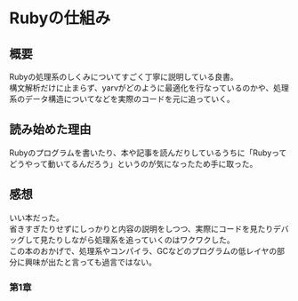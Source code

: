 # Rubyの仕組み
## 概要
Rubyの処理系のしくみについてすごく丁寧に説明している良書。  
構文解析だけに止まらず、yarvがどのように最適化を行なっているのかや、処理系のデータ構造についてなどを実際のコードを元に追っていく。

## 読み始めた理由
Rubyのプログラムを書いたり、本や記事を読んだりしているうちに「Rubyってどうやって動いてるんだろう」というのが気になったため手に取った。

## 感想
いい本だった。  
省きすぎたりせずにしっかりと内容の説明をしつつ、実際にコードを見たりデバッグして見たりしながら処理系を追っていくのはワクワクした。  
この本のおかげで、処理系やコンパイラ、GCなどのプログラムの低レイヤの部分に興味が出たと言っても過言ではない。

### 第1章

